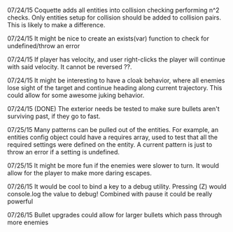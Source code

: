 07/24/15 Coquette adds all entities into collision checking performing n^2
checks. Only entities setup for collision should be added to collision pairs.
This is likely to make a difference.

07/24/15 It might be nice to create an exists(var) function to check for
undefined/throw an error

07/24/15 If player has velocity, and user right-clicks the player will
continue with said velocity. It cannot be reversed ??.

07/24/15 It might be interesting to have a cloak behavior, where all enemies
lose sight of the target and continue heading along current trajectory. This
could allow for some awesome juking behavior.

07/24/15 (DONE) The exterior needs be tested to make sure bullets aren't surviving
past, if they go to fast.

07/25/15 Many patterns can be pulled out of the entities. For example, an
entities config object could have a requires array, used to test that all the
required settings were defined on the entity. A current pattern is just to
throw an error if a setting is undefined. 

07/25/15 It might be more fun if the enemies were slower to turn. It would
allow for the player to make more daring escapes. 

07/26/15 It would be cool to bind a key to a debug utility. Pressing (Z) would
console.log the value to debug! Combined with pause it could be really powerful

07/26/15 Bullet upgrades could allow for larger bullets which pass through
more enemies

